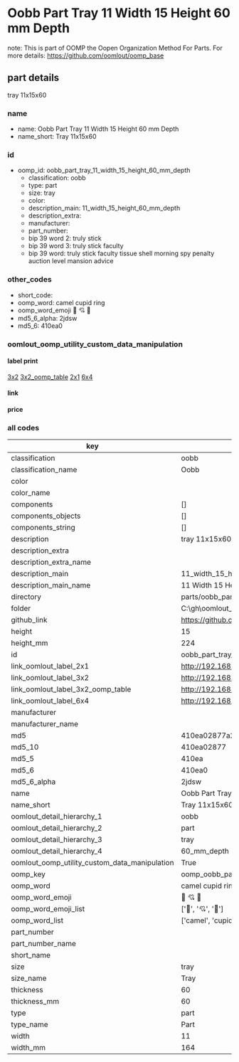 # Oobb Part Tray 11 Width 15 Height 60 mm Depth  

note: This is part of OOMP the Oopen Organization Method For Parts. For more details: https://github.com/oomlout/oomp_base

##  part details
  



tray 11x15x60



### name
* name: Oobb Part Tray 11 Width 15 Height 60 mm Depth
* name_short: Tray 11x15x60 
### id
* oomp_id: oobb_part_tray_11_width_15_height_60_mm_depth
  * classification: oobb
  * type: part
  * size: tray
  * color: 
  * description_main: 11_width_15_height_60_mm_depth
  * description_extra: 
  * manufacturer: 
  * part_number: 
  * bip 39 word 2: truly stick
  * bip 39 word 3: truly stick faculty
  * bip 39 word: truly stick faculty tissue shell morning spy penalty auction level mansion advice

### other_codes
* short_code: 
* oomp_word: camel cupid ring
* oomp_word_emoji :camel: :cupid: :ring:
* md5_6_alpha: 2jdsw
* md5_6: 410ea0






### oomlout_oomp_utility_custom_data_manipulation
#### label print
[3x2](http://192.168.1.245:1112/?label=oomp%202jdsw)
[3x2_oomp_table](http://192.168.1.108:1112/?label=oomp%202jdsw)
[2x1](http://192.168.1.242:1112/?label=oomp%202jdsw)
[6x4](http://192.168.1.55:1112/?label=oomp%202jdsw)    

#### link

                              

#### price







### all codes 
| key | value |  
| --- | --- |  
| classification | oobb |  
| classification_name | Oobb |  
| color |  |  
| color_name |  |  
| components | [] |  
| components_objects | [] |  
| components_string | [] |  
| description | tray 11x15x60 |  
| description_extra |  |  
| description_extra_name |  |  
| description_main | 11_width_15_height_60_mm_depth |  
| description_main_name | 11 Width 15 Height 60 mm Depth |  
| directory | parts/oobb_part_tray_11_width_15_height_60_mm_depth |  
| folder | C:\gh\oomlout_oobb_version_4_generated_parts\parts\oobb_part_tray_11_width_15_height_60_mm_depth |  
| github_link | https://github.com/oomlout/oomlout_oomp_part_src/tree/main/parts/oobb_part_tray_11_width_15_height_60_mm_depth |  
| height | 15 |  
| height_mm | 224 |  
| id | oobb_part_tray_11_width_15_height_60_mm_depth |  
| link_oomlout_label_2x1 | http://192.168.1.242:1112/?label=oomp%202jdsw |  
| link_oomlout_label_3x2 | http://192.168.1.245:1112/?label=oomp%202jdsw |  
| link_oomlout_label_3x2_oomp_table | http://192.168.1.108:1112/?label=oomp%202jdsw |  
| link_oomlout_label_6x4 | http://192.168.1.55:1112/?label=oomp%202jdsw |  
| manufacturer |  |  
| manufacturer_name |  |  
| md5 | 410ea02877a29a6a3fe2be2ca3756f4b |  
| md5_10 | 410ea02877 |  
| md5_5 | 410ea |  
| md5_6 | 410ea0 |  
| md5_6_alpha | 2jdsw |  
| name | Oobb Part Tray 11 Width 15 Height 60 mm Depth |  
| name_short | Tray 11x15x60  |  
| oomlout_detail_hierarchy_1 | oobb |  
| oomlout_detail_hierarchy_2 | part |  
| oomlout_detail_hierarchy_3 | tray |  
| oomlout_detail_hierarchy_4 | 60_mm_depth |  
| oomlout_oomp_utility_custom_data_manipulation | True |  
| oomp_key | oomp_oobb_part_tray_11_width_15_height_60_mm_depth |  
| oomp_word | camel cupid ring |  
| oomp_word_emoji | :camel: :cupid: :ring: |  
| oomp_word_emoji_list | [':camel:', ':cupid:', ':ring:'] |  
| oomp_word_list | ['camel', 'cupid', 'ring'] |  
| part_number |  |  
| part_number_name |  |  
| short_name |  |  
| size | tray |  
| size_name | Tray |  
| thickness | 60 |  
| thickness_mm | 60 |  
| type | part |  
| type_name | Part |  
| width | 11 |  
| width_mm | 164 |  
